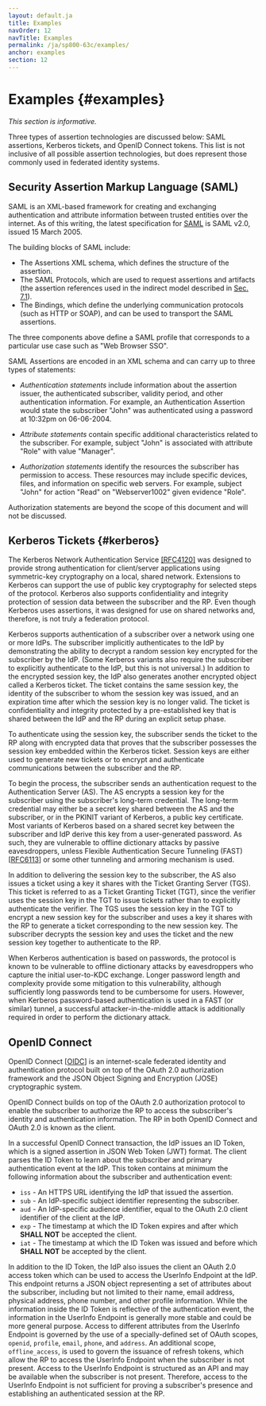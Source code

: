 ```yaml
---
layout: default.ja
title: Examples
navOrder: 12
navTitle: Examples
permalink: /ja/sp800-63c/examples/
anchor: examples
section: 12
---
```


# Examples {#examples}

*This section is informative.*

Three types of assertion technologies are discussed below: SAML assertions, Kerberos tickets, and OpenID Connect tokens. This list is not inclusive of all possible assertion technologies, but does represent those commonly used in federated identity systems.

## Security Assertion Markup Language (SAML)

SAML is an XML-based framework for creating and exchanging authentication and attribute information between trusted entities over the internet. As of this writing, the latest specification for [SAML](references.ja.md#ref-SAML) is SAML v2.0, issued 15 March 2005.

The building blocks of SAML include:

- The Assertions XML schema, which defines the structure of the assertion.
- The SAML Protocols, which are used to request assertions and artifacts (the assertion references used in the indirect model described in [Sec. 7.1](sec7_presentation.ja.md#back-channel)).
- The Bindings, which define the underlying communication protocols (such as HTTP or SOAP), and can be used to transport the SAML assertions.

The three components above define a SAML profile that corresponds to a particular use case such as "Web Browser SSO".

SAML Assertions are encoded in an XML schema and can carry up to three types of statements:

-   *Authentication statements* include information about the assertion issuer, the authenticated subscriber, validity period, and other authentication information. For example, an Authentication Assertion would state the subscriber "John" was authenticated using a password at 10:32pm on 06-06-2004.

-   *Attribute statements* contain specific additional characteristics related to the subscriber. For example, subject "John" is associated with attribute "Role" with value "Manager".

-   *Authorization statements* identify the resources the subscriber has permission to access. These resources may include specific devices, files, and information on specific web servers. For example, subject "John" for action "Read" on "Webserver1002" given evidence "Role".

Authorization statements are beyond the scope of this document and will not be discussed.

## Kerberos Tickets  {#kerberos}

The Kerberos Network Authentication Service [[RFC4120]](references.ja.md#ref-RFC4120) was designed to provide strong authentication for client/server applications using symmetric-key cryptography on a local, shared network. Extensions to Kerberos can support the use of public key cryptography for selected steps of the protocol. Kerberos also supports confidentiality and integrity protection of session data between the subscriber and the RP. Even though Kerberos uses assertions, it was designed for use on shared networks and, therefore, is not truly a federation protocol.

Kerberos supports authentication of a subscriber over a network using one or more IdPs. The subscriber implicitly authenticates to the IdP by demonstrating the ability to decrypt a random session key encrypted for the subscriber by the IdP. (Some Kerberos variants also require the subscriber to explicitly authenticate to the IdP, but this is not universal.) In addition to the encrypted session key, the IdP also generates another encrypted object called a Kerberos ticket. The ticket contains the same session key, the identity of the subscriber to whom the session key was issued, and an expiration time after which the session key is no longer valid. The ticket is confidentiality and integrity protected by a pre-established key that is shared between the IdP and the RP during an explicit setup phase.

To authenticate using the session key, the subscriber sends the ticket to the RP along with encrypted data that proves that the subscriber possesses the session key embedded within the Kerberos ticket. Session keys are either used to generate new tickets or to encrypt and authenticate communications between the subscriber and the RP.

To begin the process, the subscriber sends an authentication request to the Authentication Server (AS). The AS encrypts a session key for the subscriber using the subscriber's long-term credential. The long-term credential may either be a secret key shared between the AS and the subscriber, or in the PKINIT variant of Kerberos, a public key certificate. Most variants of Kerberos based on a shared secret key between the subscriber and IdP derive this key from a user-generated password. As such, they are vulnerable to offline dictionary attacks by passive eavesdroppers, unless Flexible Authentication Secure Tunneling (FAST) \[[RFC6113](references.ja.md#ref-RFC6113)\] or some other tunneling and armoring mechanism is used.

In addition to delivering the session key to the subscriber, the AS also issues a ticket using a key it shares with the Ticket Granting Server (TGS). This ticket is referred to as a Ticket Granting Ticket (TGT), since the verifier uses the session key in the TGT to issue tickets rather than to explicitly authenticate the verifier. The TGS uses the session key in the TGT to encrypt a new session key for the subscriber and uses a key it shares with the RP to generate a ticket corresponding to the new session key. The subscriber decrypts the session key and uses the ticket and the new session key together to authenticate to the RP.

When Kerberos authentication is based on passwords, the protocol is known to be vulnerable to offline dictionary attacks by eavesdroppers who capture the initial user-to-KDC exchange. Longer password length and complexity provide some mitigation to this vulnerability, although sufficiently long passwords tend to be cumbersome for users. However, when Kerberos password-based authentication is used in a FAST (or similar) tunnel, a successful attacker-in-the-middle attack is additionally required in order to perform the dictionary attack.

## OpenID Connect

OpenID Connect \[[OIDC](references.ja.md#ref-OIDC)\] is an internet-scale federated identity and authentication protocol built on top of the OAuth 2.0 authorization framework and the JSON Object Signing and Encryption (JOSE) cryptographic system.

OpenID Connect builds on top of the OAuth 2.0 authorization protocol to enable the subscriber to authorize the RP to access the subscriber's identity and authentication information. The RP in both OpenID Connect and OAuth 2.0 is known as the client.

In a successful OpenID Connect transaction, the IdP issues an ID Token, which is a signed assertion in JSON Web Token (JWT) format. The client parses the ID Token to learn about the subscriber and primary authentication event at the IdP. This token contains at minimum the following information about the subscriber and authentication event:

 - `iss` - An HTTPS URL identifying the IdP that issued the assertion.
 - `sub` - An IdP-specific subject identifier representing the subscriber.
 - `aud` - An IdP-specific audience identifier, equal to the OAuth 2.0 client identifier of the client at the IdP.
 - `exp` - The timestamp at which the ID Token expires and after which **SHALL NOT** be accepted the client.
 - `iat` - The timestamp at which the ID Token was issued and before which **SHALL NOT** be accepted by the client.

In addition to the ID Token, the IdP also issues the client an OAuth 2.0 access token which can be used to access the UserInfo Endpoint at the IdP. This endpoint returns a JSON object representing a set of attributes about the subscriber, including but not limited to their name, email address, physical address, phone number, and other profile information. While the information inside the ID Token is reflective of the authentication event, the information in the UserInfo Endpoint is generally more stable and could be more general purpose. Access to different attributes from the UserInfo Endpoint is governed by the use of a specially-defined set of OAuth scopes, `openid`, `profile`, `email`, `phone`, and `address`. An additional scope, `offline_access`, is used to govern the issuance of refresh tokens, which allow the RP to access the UserInfo Endpoint when the subscriber is not present. Access to the UserInfo Endpoint is structured as an API and may be available when the subscriber is not present. Therefore, access to the UserInfo Endpoint is not sufficient for proving a subscriber's presence and establishing an authenticated session at the RP.
